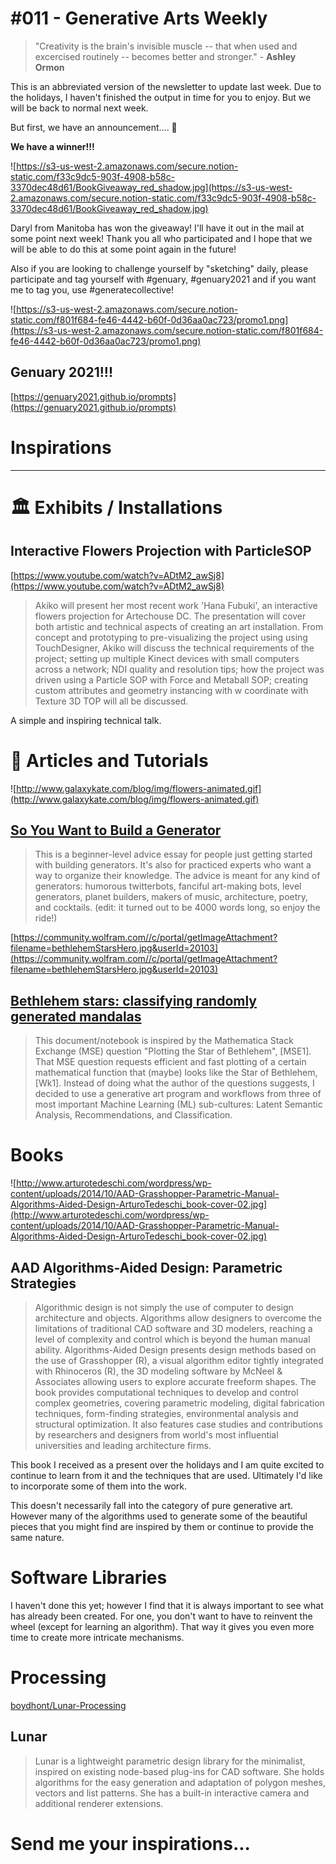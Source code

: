 # #011 - Generative Arts Weekly

> "Creativity is the brain's invisible muscle -- that when used and excercised routinely -- becomes better and stronger." - **Ashley Ormon**
> 

This is an abbreviated version of the newsletter to update last week. Due to the holidays, I haven't finished the output in time for you to enjoy. But we will be back to normal next week. 

But first, we have an announcement.... 🥁

**We have a winner!!!** 

![https://s3-us-west-2.amazonaws.com/secure.notion-static.com/f33c9dc5-903f-4908-b58c-3370dec48d61/BookGiveaway_red_shadow.jpg](https://s3-us-west-2.amazonaws.com/secure.notion-static.com/f33c9dc5-903f-4908-b58c-3370dec48d61/BookGiveaway_red_shadow.jpg)

Daryl from Manitoba has won the giveaway! I'll have it out in the mail at some point next week!  Thank you all who participated and I hope that we will be able to do this at some point again in the future!  

Also if you are looking to challenge yourself by "sketching" daily, please participate and tag yourself with #genuary, #genuary2021 and if you want me to tag you, use #generatecollective!

![https://s3-us-west-2.amazonaws.com/secure.notion-static.com/f801f684-fe46-4442-b60f-0d36aa0ac723/promo1.png](https://s3-us-west-2.amazonaws.com/secure.notion-static.com/f801f684-fe46-4442-b60f-0d36aa0ac723/promo1.png)

## Genuary 2021!!!

[https://genuary2021.github.io/prompts](https://genuary2021.github.io/prompts)

# Inspirations

---

# 🏛️ Exhibits / Installations

## Interactive Flowers Projection with ParticleSOP

[https://www.youtube.com/watch?v=ADtM2_awSj8](https://www.youtube.com/watch?v=ADtM2_awSj8)

> Akiko will present her most recent work 'Hana Fubuki', an interactive flowers projection for Artechouse DC. The presentation will cover both artistic and technical aspects of creating an art installation. From concept and prototyping to pre-visualizing the project using using TouchDesigner, Akiko will discuss the technical requirements of the project; setting up multiple Kinect devices with small computers across a network; NDI quality and resolution tips; how the project was driven using a Particle SOP with Force and Metaball SOP; creating custom attributes and geometry instancing with w coordinate with Texture 3D TOP will all be discussed.
> 

A simple and inspiring technical talk. 

# 🔖 Articles and Tutorials

![http://www.galaxykate.com/blog/img/flowers-animated.gif](http://www.galaxykate.com/blog/img/flowers-animated.gif)

## [So You Want to Build a Generator](http://www.galaxykate.com/blog/generator.html)

> This is a beginner-level advice essay for people just getting started with building generators. It's also for practiced experts who want a way to organize their knowledge. The advice is meant for any kind of generators: humorous twitterbots, fanciful art-making bots, level generators, planet builders, makers of music, architecture, poetry, and cocktails. (edit: it turned out to be 4000 words long, so enjoy the ride!)
> 

[https://community.wolfram.com//c/portal/getImageAttachment?filename=bethlehemStarsHero.jpg&userId=20103](https://community.wolfram.com//c/portal/getImageAttachment?filename=bethlehemStarsHero.jpg&userId=20103)

## [Bethlehem stars: classifying randomly generated mandalas](https://community.wolfram.com/groups/-/m/t/2143094?fbclid=IwAR1J-q7reZI7A8dHtG2bZTOujZmnyYKQTw5zeBhCdCHrtFhOdis9dqKBV7M)

> This document/notebook is inspired by the Mathematica Stack Exchange (MSE) question "Plotting the Star of Bethlehem", [MSE1]. That MSE question requests efficient and fast plotting of a certain mathematical function that (maybe) looks like the Star of Bethlehem, [Wk1]. Instead of doing what the author of the questions suggests, I decided to use a generative art program and workflows from three of most important Machine Learning (ML) sub-cultures: Latent Semantic Analysis, Recommendations, and Classification.
> 

# Books

![http://www.arturotedeschi.com/wordpress/wp-content/uploads/2014/10/AAD-Grasshopper-Parametric-Manual-Algorithms-Aided-Design-ArturoTedeschi_book-cover-02.jpg](http://www.arturotedeschi.com/wordpress/wp-content/uploads/2014/10/AAD-Grasshopper-Parametric-Manual-Algorithms-Aided-Design-ArturoTedeschi_book-cover-02.jpg)

## AAD Algorithms-Aided Design: Parametric Strategies

> Algorithmic design is not simply the use of computer to design architecture and objects. Algorithms allow designers to overcome the limitations of traditional CAD software and 3D modelers, reaching a level of complexity and control which is beyond the human manual ability. Algorithms-Aided Design presents design methods based on the use of Grasshopper (R), a visual algorithm editor tightly integrated with Rhinoceros (R), the 3D modeling software by McNeel & Associates allowing users to explore accurate freeform shapes. The book provides computational techniques to develop and control complex geometries, covering parametric modeling, digital fabrication techniques, form-finding strategies, environmental analysis and structural optimization. It also features case studies and contributions by researchers and designers from world's most influential universities and leading architecture firms.
> 

This book I received as a present over the holidays and I am quite excited to continue to learn from it and the techniques that are used. Ultimately I'd like to incorporate some of them into the work. 

This doesn't necessarily fall into the category of pure generative art. However many of the algorithms used to generate some of the beautiful pieces that you might find are inspired by them or continue to provide the same nature.

# Software Libraries

 I haven't done this yet; however I find that it is always important to see what has already been created. For one, you don't want to have to reinvent the wheel (except for learning an algorithm). That way it gives you even more time to create more intricate mechanisms. 

# Processing

[boydhont/Lunar-Processing](https://github.com/boydhont/Lunar-Processing/blob/master/examples/Particles/Particles.pde)

## Lunar

> Lunar is a lightweight parametric design library for the minimalist, inspired on existing node-based plug-ins for CAD software. She holds algorithms for the easy generation and adaptation of polygon meshes, vectors and list patterns. She has a built-in interactive camera and additional renderer extensions.
> 

# Send me your inspirations...